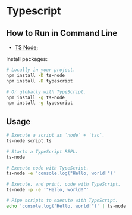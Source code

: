 # Typescript

## How to Run in Command Line

* [TS Node](https://github.com/TypeStrong/ts-node);

Install packages:

```bash
# Locally in your project.
npm install -D ts-node
npm install -D typescript

# Or globally with TypeScript.
npm install -g ts-node
npm install -g typescript
```

## Usage

```bash
# Execute a script as `node` + `tsc`.
ts-node script.ts

# Starts a TypeScript REPL.
ts-node

# Execute code with TypeScript.
ts-node -e 'console.log("Hello, world!")'

# Execute, and print, code with TypeScript.
ts-node -p -e '"Hello, world!"'

# Pipe scripts to execute with TypeScript.
echo 'console.log("Hello, world!")' | ts-node
```
